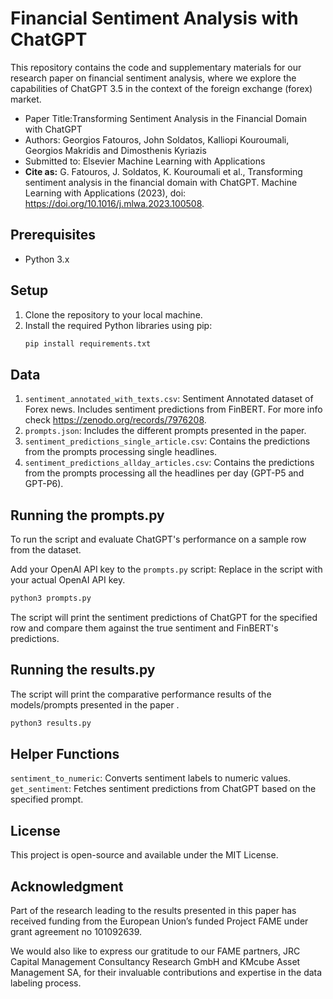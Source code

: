 # Financial Sentiment Analysis with ChatGPT
This repository contains the code and supplementary materials for our research paper on financial sentiment analysis, where we explore the capabilities of ChatGPT 3.5 in the context of the foreign exchange (forex) market.

- Paper Title:Transforming Sentiment Analysis in the Financial Domain with ChatGPT
- Authors: Georgios Fatouros, John Soldatos, Kalliopi Kouroumali, Georgios Makridis and Dimosthenis Kyriazis
- Submitted to: Elsevier Machine Learning with Applications
- **Cite as:**  G. Fatouros, J. Soldatos, K. Kouroumali et al., Transforming sentiment analysis in the financial domain with ChatGPT. Machine Learning with Applications (2023), doi: https://doi.org/10.1016/j.mlwa.2023.100508.
## Prerequisites

- Python 3.x

## Setup

1. Clone the repository to your local machine.
2. Install the required Python libraries using pip:
   ```bash
   pip install requirements.txt
   ```

## Data

1. `sentiment_annotated_with_texts.csv`: Sentiment Annotated dataset of Forex news. Includes sentiment predictions from FinBERT. For more info check https://zenodo.org/records/7976208.
2. `prompts.json`: Includes the different prompts presented in the paper.
3. `sentiment_predictions_single_article.csv`: Contains the predictions from the prompts processing single headlines.
4. `sentiment_predictions_allday_articles.csv`: Contains the predictions from the prompts processing all the headlines per day (GPT-P5 and GPT-P6).



## Running the prompts.py 

To run the script and evaluate ChatGPT's performance on a sample row from the dataset.

Add your OpenAI API key to the `prompts.py` script:
Replace <ADD YOUR API KEY> in the script with your actual OpenAI API key.


```bash
python3 prompts.py
```

The script will print the sentiment predictions of ChatGPT for the specified row and compare them against the true sentiment and FinBERT's predictions.


## Running the results.py 
The script will print the comparative performance results of the models/prompts presented in the paper .

```bash
python3 results.py
```

## Helper Functions
`sentiment_to_numeric`: Converts sentiment labels to numeric values.
`get_sentiment`: Fetches sentiment predictions from ChatGPT based on the specified prompt.


## License
This project is open-source and available under the MIT License.

## Acknowledgment
Part of the research leading to the results presented in this paper has received funding from the European Union’s funded Project FAME under grant agreement no 101092639.

We would also like to express our gratitude to our FAME partners, JRC Capital Management Consultancy Research GmbH and KMcube Asset Management SA, for their invaluable contributions and expertise in the data labeling process.
